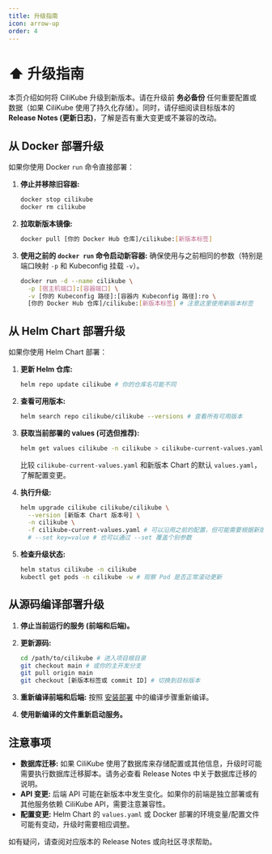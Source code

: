 ```yaml
---
title: 升级指南
icon: arrow-up
order: 4
---
```


# ⬆️ 升级指南

本页介绍如何将 CiliKube 升级到新版本。请在升级前 **务必备份** 任何重要配置或数据（如果 CiliKube 使用了持久化存储）。同时，请仔细阅读目标版本的 **Release Notes (更新日志)**，了解是否有重大变更或不兼容的改动。

## 从 Docker 部署升级

如果你使用 Docker `run` 命令直接部署：

1.  **停止并移除旧容器:**
    ```bash
    docker stop cilikube
    docker rm cilikube
    ```

2.  **拉取新版本镜像:**
    ```bash
    docker pull [你的 Docker Hub 仓库]/cilikube:[新版本标签]
    ```

3.  **使用之前的 `docker run` 命令启动新容器:**
    确保使用与之前相同的参数（特别是端口映射 `-p` 和 Kubeconfig 挂载 `-v`）。
    ```bash
    docker run -d --name cilikube \
      -p [宿主机端口]:[容器端口] \
      -v [你的 Kubeconfig 路径]:[容器内 Kubeconfig 路径]:ro \
      [你的 Docker Hub 仓库]/cilikube:[新版本标签] # 注意这里使用新版本标签
    ```

## 从 Helm Chart 部署升级

如果你使用 Helm Chart 部署：

1.  **更新 Helm 仓库:**
    ```bash
    helm repo update cilikube # 你的仓库名可能不同
    ```

2.  **查看可用版本:**
    ```bash
    helm search repo cilikube/cilikube --versions # 查看所有可用版本
    ```

3.  **获取当前部署的 values (可选但推荐):**
    ```bash
    helm get values cilikube -n cilikube > cilikube-current-values.yaml
    ```
    比较 `cilikube-current-values.yaml` 和新版本 Chart 的默认 `values.yaml`，了解配置变更。

4.  **执行升级:**
    ```bash
    helm upgrade cilikube cilikube/cilikube \
      --version [新版本 Chart 版本号] \
      -n cilikube \
      -f cilikube-current-values.yaml # 可以沿用之前的配置，但可能需要根据新版本调整
      # --set key=value # 也可以通过 --set 覆盖个别参数
    ```

5.  **检查升级状态:**
    ```bash
    helm status cilikube -n cilikube
    kubectl get pods -n cilikube -w # 观察 Pod 是否正常滚动更新
    ```

## 从源码编译部署升级

1.  **停止当前运行的服务 (前端和后端)。**

2.  **更新源码:**
    ```bash
    cd /path/to/cilikube # 进入项目根目录
    git checkout main # 或你的主开发分支
    git pull origin main
    git checkout [新版本标签或 commit ID] # 切换到目标版本
    ```

3.  **重新编译前端和后端:**
    按照 [安装部署](./installation.md#方式三从源码编译部署面向开发者贡献者) 中的编译步骤重新编译。

4.  **使用新编译的文件重新启动服务。**

## 注意事项

*   **数据库迁移:** 如果 CiliKube 使用了数据库来存储配置或其他信息，升级时可能需要执行数据库迁移脚本。请务必查看 Release Notes 中关于数据库迁移的说明。
*   **API 变更:** 后端 API 可能在新版本中发生变化。如果你的前端是独立部署或有其他服务依赖 CiliKube API，需要注意兼容性。
*   **配置变更:** Helm Chart 的 `values.yaml` 或 Docker 部署的环境变量/配置文件可能有变动，升级时需要相应调整。

如有疑问，请查阅对应版本的 Release Notes 或向社区寻求帮助。